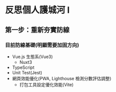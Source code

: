 # 反思個人護城河 I

## 第一步：重新夯實防線

### 目前防線基礎(明顯需要加固方向)

- Vue.js 生態系(Vue3)
  - Nuxt3
- TypeScript
- Unit Test(Jest)
- 網頁效能優化(PWA, Lighthouse 檢測分數評估調整)
  - 打包工具設定優化效能(Vite)
